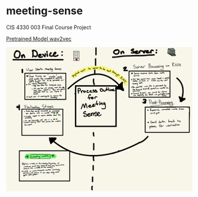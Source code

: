 # meeting-sense

CIS 4330 003 Final Course Project

[Pretrained Model wav2vec](https://github.com/pytorch/fairseq/tree/main/examples/wav2vec)

![ProcessFlowChart](https://github.com/rabernethy/meeting-sense/blob/main/img/pc.jpg)

